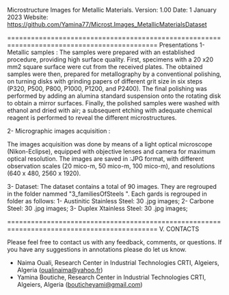 Microstructure Images for Metallic Materials.
Version: 1.00
Date:    1 January 2023
Website: https://github.com/Yamina77/Microst.Images_MetallicMaterialsDataset

============================================================================================
Presentations 
1- Metallic samples :
The samples were prepared with an established procedure, providing high surface quality. First, specimens with
a 20 x20 mm2 square surface were cut from the received plates. The obtained
samples were then, prepared for metallography by a conventional polishing, on
turning disks with grinding papers of different grit size in six steps (P320, P500,
P800, P1000, P1200, and P2400). The final polishing was performed by adding
an alumina standard suspension onto the rotating disk to obtain a mirror surfaces.
Finally, the polished samples were washed with ethanol and dried with
air; a subsequent etching with adequate chemical reagent is performed to reveal
the different microstructures.

2- Micrographic images acquisition :

The images acquisition was done by means of a light optical microscope
(Nikon-Eclipse), equipped with objective lenses and camera for maximum optical
resolution. The images are saved in :JPG format, with different observation
scales (20 mico-m, 50 mico-m, 100 mico-m), and resolutions (640 x 480, 2560 x 1920). 


3- Dataset:
The dataset contains a total of 90 images. They are regrouped in the folder nammed "3_familiesOfSteels ". Each gards is regrouped in folder as follows:
    1- Austinitic Stainless Steel: 30 .jpg images; 
    2- Carbone Steel: 30 .jpg images;
    3- Duplex Xtainless Steel: 30 .jpg images;
    


============================================================================================
V. CONTACTS

Please feel free to contact us with any feedback, comments, or questions. If you have any suggestions in annotations please do let us know. 

- Naima Ouali, Research Center in Industrial Technologies CRTI, Algeiers, Algeria (oualinaima@yahoo.fr)
- Yamina Boutiche, Research Center in Industrial Technologies CRTI, Algeiers, Algeria (bouticheyami@gmail.com)

